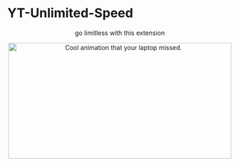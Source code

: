# YT-Unlimited-Speed

<p align="center">go limitless with this extension </p>

<p align="center"><img src="https://gifs.eco.br/wp-content/uploads/2022/05/gifs-de-the-flash-0.gif" alt="Cool animation that your laptop missed." height="260" width="500"></p>

